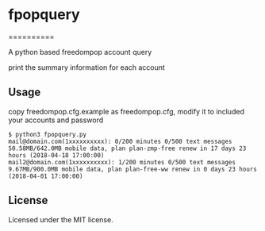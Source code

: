 # fpopquery
==========

A python based freedompop account query

print the summary information for each account

## Usage
copy freedompop.cfg.example as freedompop.cfg, modify it to included your accounts and password

```
$ python3 fpopquery.py
mail@domain.com(1xxxxxxxxxx): 0/200 minutes 0/500 text messages 50.58MB/642.0MB mobile data, plan plan-zmp-free renew in 17 days 23 hours (2018-04-18 17:00:00)
mail2@domain.com(1xxxxxxxxxx): 1/200 minutes 0/500 text messages 9.67MB/900.0MB mobile data, plan plan-free-ww renew in 0 days 23 hours (2018-04-01 17:00:00)
```

## License
Licensed under the MIT license.
